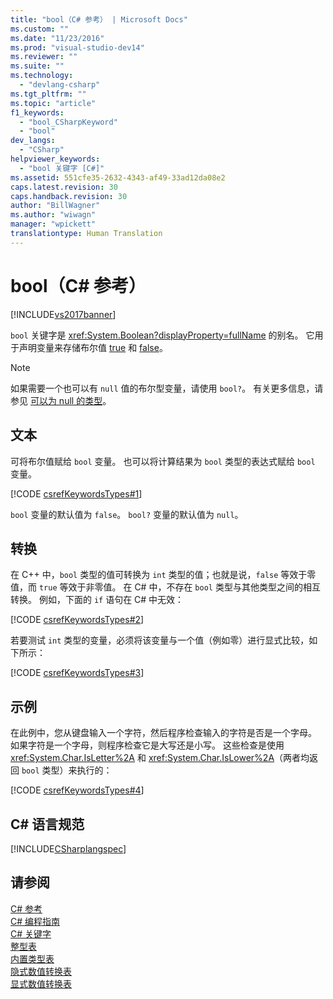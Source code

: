 ```yaml
---
title: "bool（C# 参考） | Microsoft Docs"
ms.custom: ""
ms.date: "11/23/2016"
ms.prod: "visual-studio-dev14"
ms.reviewer: ""
ms.suite: ""
ms.technology: 
  - "devlang-csharp"
ms.tgt_pltfrm: ""
ms.topic: "article"
f1_keywords: 
  - "bool_CSharpKeyword"
  - "bool"
dev_langs: 
  - "CSharp"
helpviewer_keywords: 
  - "bool 关键字 [C#]"
ms.assetid: 551cfe35-2632-4343-af49-33ad12da08e2
caps.latest.revision: 30
caps.handback.revision: 30
author: "BillWagner"
ms.author: "wiwagn"
manager: "wpickett"
translationtype: Human Translation
---
```

# bool（C# 参考）
[!INCLUDE[vs2017banner](../../../csharp/includes/vs2017banner.md)]

`bool` 关键字是 <xref:System.Boolean?displayProperty=fullName> 的别名。  它用于声明变量来存储布尔值 [true](../../../csharp/language-reference/keywords/true.md) 和 [false](../../../csharp/language-reference/keywords/false.md)。  
  
> [!NOTE]
>  如果需要一个也可以有 `null` 值的布尔型变量，请使用 `bool?`。  有关更多信息，请参见 [可以为 null 的类型](../../../csharp/programming-guide/nullable-types/index.md)。  
  
## 文本  
 可将布尔值赋给 `bool` 变量。  也可以将计算结果为 `bool` 类型的表达式赋给 `bool` 变量。  
  
 [!CODE [csrefKeywordsTypes#1](../CodeSnippet/VS_Snippets_VBCSharp/csrefKeywordsTypes#1)]  
  
 `bool` 变量的默认值为 `false`。  `bool?` 变量的默认值为 `null`。  
  
## 转换  
 在 C\+\+ 中，`bool` 类型的值可转换为 `int` 类型的值；也就是说，`false` 等效于零值，而 `true` 等效于非零值。  在 C\# 中，不存在 `bool` 类型与其他类型之间的相互转换。  例如，下面的 `if` 语句在 C\# 中无效：  
  
 [!CODE [csrefKeywordsTypes#2](../CodeSnippet/VS_Snippets_VBCSharp/csrefKeywordsTypes#2)]  
  
 若要测试 `int` 类型的变量，必须将该变量与一个值（例如零）进行显式比较，如下所示：  
  
 [!CODE [csrefKeywordsTypes#3](../CodeSnippet/VS_Snippets_VBCSharp/csrefKeywordsTypes#3)]  
  
## 示例  
 在此例中，您从键盘输入一个字符，然后程序检查输入的字符是否是一个字母。  如果字符是一个字母，则程序检查它是大写还是小写。  这些检查是使用 <xref:System.Char.IsLetter%2A> 和 <xref:System.Char.IsLower%2A>（两者均返回 `bool` 类型）来执行的：  
  
 [!CODE [csrefKeywordsTypes#4](../CodeSnippet/VS_Snippets_VBCSharp/csrefKeywordsTypes#4)]  
  
## C\# 语言规范  
 [!INCLUDE[CSharplangspec](../../../csharp/language-reference/keywords/includes/csharplangspec_md.md)]  
  
## 请参阅  
 [C\# 参考](../../../csharp/language-reference/index.md)   
 [C\# 编程指南](../../../csharp/programming-guide/index.md)   
 [C\# 关键字](../../../csharp/language-reference/keywords/index.md)   
 [整型表](../../../csharp/language-reference/keywords/integral-types-table.md)   
 [内置类型表](../../../csharp/language-reference/keywords/built-in-types-table.md)   
 [隐式数值转换表](../../../csharp/language-reference/keywords/implicit-numeric-conversions-table.md)   
 [显式数值转换表](../../../csharp/language-reference/keywords/explicit-numeric-conversions-table.md)